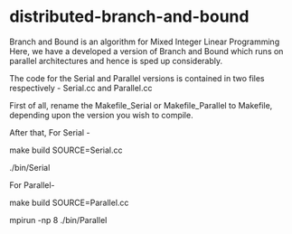 # distributed-branch-and-bound

Branch and Bound is an algorithm for Mixed Integer Linear Programming
Here, we have a developed a version of Branch and Bound which runs on parallel architectures and hence is sped up considerably.

The code for the Serial and Parallel versions is contained in two files respectively - Serial.cc and Parallel.cc

First of all, rename the Makefile_Serial or Makefile_Parallel to Makefile, depending upon the version you wish to compile.

After that,
For Serial -

make build SOURCE=Serial.cc

./bin/Serial

For Parallel-

make build SOURCE=Parallel.cc

mpirun -np 8 ./bin/Parallel
